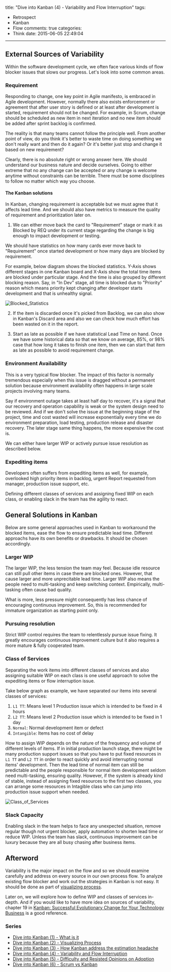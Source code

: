 title: "Dive into Kanban (4) - Variability and Flow Interruption"
tags:
  - Retrospect
  - Kanban
  - Flow
comments: true
categories:
  - Think
date: 2015-06-05 22:49:04
---

## External Sources of Variability

Within the software development cycle, we often face various kinds of flow blocker issues that slows our progress.  Let's look into some common areas.  

### Requirement 

Responding to change, one key point in Agile manifesto, is embraced in Agile development.  However, normally there also exists enforcement or agreement that after user story is defined or at least after development is started, requirement should not be changed.  For example, in Scrum, change should be scheduled as new item in next iteration and no new item should be added after sprint backlog is confirmed.  

The reality is that many teams cannot follow the principle well.  From another point of view, do you think it's better to waste time on doing something we don't really want and then do it again?  Or it's better just stop and change it based on new requirement?  

Clearly, there is no absolute right or wrong answer here.  We should understand our business nature and decide ourselves.  Going to either extreme that no any change can be accepted or any change is welcome anytime without constraints can be terrible.  There must be some disciplines to follow no matter which way you choose.  

#### The Kanban solutions

In Kanban, changing requirement is acceptable but we must agree that it affects lead time.  And we should also have metrics to measure the quality of requirement and prioritization later on.  

1. We can either move back the card to "Requirement" stage or mark it as Blocked by REQ under its current stage regarding the change is big enough to impact development or testing.  

  We should have statistics on how many cards ever move back to "Requirement" once started development or how many days are blocked by requirement.  

  For example, below diagram shows the blocked statistics.  Y-Axis shows different stages in one Kanban board and X-Axis show the total time items are blocked under particular stage.  And the time is also grouped by different blocking reason.  Say, in "In Dev" stage, all time is blocked due to "Priority" reason which means priority kept changing after developer starts development and that is unhealthy signal.  

<img alt="Blocked_Statistics" src="http://77g8zm.com1.z0.glb.clouddn.com/Blocked_Statistics.png"/>


2. If the item is discarded once it's picked from Backlog, we can also show in Kanban's Discard area and also we can check how much effort has been wasted on it in the report.  

3. Start as late as possible if we have statistical Lead Time on hand.  Once we have some historical data so that we know on average, 85%, or 98% case that how long it takes to finish one item, then we can start that item as late as possible to avoid requirement change.  

### Environment Availability

This is a very typical flow blocker.  The impact of this factor is normally tremendous especially when this issue is dragged without a permanent solution because environment availability often happens in large scale projects involving many teams.  

Say if environment outage takes at least half day to recover, it's a signal that our recovery and operation capability is weak or the system design need to be reviewed.  And if we don't solve the issue at the beginning stage of the project, time and cost wasted will increase exponentially every time we do environment preparation, load testing, production release and disaster recovery.  The later stage same thing happens, the more expensive the cost is.  

We can either have larger WIP or actively pursue issue resolution as described below.  

### Expediting items

Developers often suffers from expediting items as well, for example, overlooked high priority items in backlog, urgent Report requested from manager, production issue support, etc.  

Defining different classes of services and assigning fixed WIP on each class, or enabling slack in the team has the agility to react.  

## General Solutions in Kanban

Below are some general approaches used in Kanban to workaround the blocked items, ease the flow to ensure predictable lead time.  Different approachs have its own benefits or drawbacks.  It should be chosen accordingly.  

### Larger WIP

The larger WIP, the less tension the team may feel.  Because idle resource can still pull other items in case there are blocked ones.  However, that cause larger and more unprecitable lead time.  Larger WIP also means the people need to multi-tasking and keep switching context.  Empirically, multi-tasking often cause bad quality.  

What is more, less pressure might consequently has less chance of encouraging continuous improvement.  So, this is recommended for immature organization as starting point only.  

### Pursuing resolution

Strict WIP control requires the team to relentlessly pursue issue fixing.  It greatly encourages continuous improvement culture but it also requires a more mature & fully cooperated team.  

### Class of Services

Separating the work items into different classes of services and also assigning suitable WIP on each class is one useful approach to solve the expediting items or flow interruption issue.  

Take below graph as example, we have separated our items into several classes of services:

1. `L1 TT`: Means level 1 Production issue which is intended to be fixed in 4 hours  
2. `L2 TT`: Means level 2 Production issue which is intended to be fixed in 1 day  
3. `Normal`: Normal development item or defect  
4. `Intangible`: Items has no cost of delay  

How to assign WIP depends on the nature of the frequency and volume of different levels of items.  If in initial production launch stage, there might be many production support issues so that you have to put fixed resources in `L1 TT` and `L2 TT` in order to react quickly and avoid interrupting normal items' development.  Then the lead time of normal item can still be predictable and the people responsible for normal item development seldom need multi-tasking, ensuring quality.  However, if the system is already kind of stable, instead of assigning fixed resources to the first two classes, you can arrange some resources in Intagible class who can jump into production issue support when needed.  

<img alt="Class_of_Services" src="http://77g8zm.com1.z0.glb.clouddn.com/Class_of_Services.png"/>

### Slack Capacity

Enabling slack in the team helps to face any unexpected situation, remove regular though not urgent blocker, apply automation to shorten lead time or reduce WIP.  Unless the team has slack, continuous improvement can be luxury because they are all busy chasing after business items.  


## Afterword  

[visualizing process]: http://www.thinkingincrowd.me/2015/05/29/Dive-into-Kanban-2-Visualizing-Process/
[Kanban: Successful Evolutionary Change for Your Technology Business]: http://www.amazon.com/Kanban-Successful-Evolutionary-Technology-Business/dp/0984521402

Variability is the major impact on the flow and so we should examine carefully and address on every source in our own process flow.  To analyze existing flow blocker and work out the strategies in Kanban is not easy.  It should be done as part of [visualizing process][].  

Later on, we will explore how to define WIP and classes of services in-depth.  And if you would like to have more idea on sources of variability, chapter 19 in [Kanban: Successful Evolutionary Change for Your Technology Business][] is a good reference.  


### Series
[Dive into Kanban (1) - What is it]: http://www.thinkingincrowd.me/2015/05/20/Dive-into-Kanban-1-What-is-it/
[Dive into Kanban (2) - Visualizing Process]: http://www.thinkingincrowd.me/2015/05/30/Dive-into-Kanban-2-Visualizing-Process/
[Dive into Kanban (3) - How Kanban address the estimation headache]: http://www.thinkingincrowd.me/2015/05/31/Dive-into-Kanban-3-How-Kanban-address-the-estimation-headache/
[Dive into Kanban (4) - Variability and Flow Interruption]: http://www.thinkingincrowd.me/2015/06/05/Dive-into-Kanban-4-Variability-and-Flow-Interruption/
[Dive into Kanban (5) - Difficulty and Resisted Opinions on Adoption]: http://www.thinkingincrowd.me/2015/07/23/Dive-into-Kanban-5-Difficulty-and-Resisted-Opinions-on-Adoption/
[Dive into Kanban (6) - Scrum vs Kanban]: http://www.thinkingincrowd.me/2015/10/08/Dive-into-Kanban-6-Scrum-vs-Kanban/

* [Dive into Kanban (1) - What is it][]  
* [Dive into Kanban (2) - Visualizing Process][]  
* [Dive into Kanban (3) - How Kanban address the estimation headache][]  
* [Dive into Kanban (4) - Variability and Flow Interruption][]  
* [Dive into Kanban (5) - Difficulty and Resisted Opinions on Adoption][]  
* [Dive into Kanban (6) - Scrum vs Kanban][]
